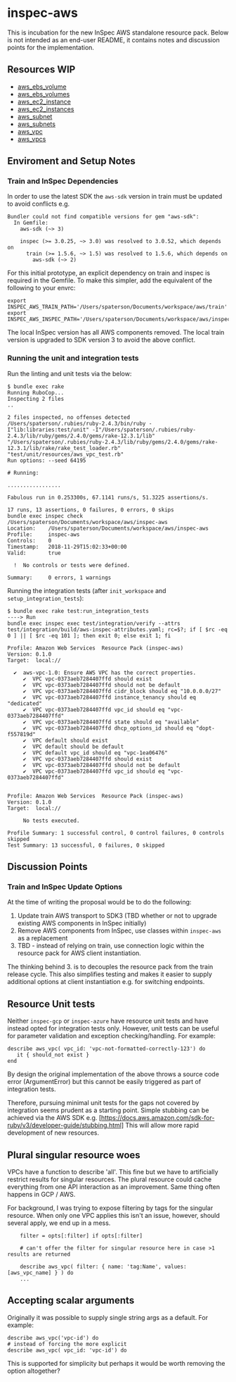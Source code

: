 # inspec-aws 

This is incubation for the new InSpec AWS standalone resource pack.  Below is not intended as an end-user README, it contains notes and discussion points for the implementation. 

## Resources WIP

- [aws_ebs_volume](docs/resources/aws_ebs_volume.md)
- [aws_ebs_volumes](docs/resources/aws_ebs_volumes.md)
- [aws_ec2_instance](docs/resources/aws_ec2_instance.md)
- [aws_ec2_instances](docs/resources/aws_ec2_instances.md)
- [aws_subnet](docs/resources/aws_subnet.md)
- [aws_subnets](docs/resources/aws_subnets.md)
- [aws_vpc](docs/resources/aws_vpc.md)
- [aws_vpcs](docs/resources/aws_vpcs.md)

## Enviroment and Setup Notes

### Train and InSpec Dependencies

In order to use the latest SDK the `aws-sdk` version in train must be updated to avoid conflicts e.g.

```
Bundler could not find compatible versions for gem "aws-sdk":
  In Gemfile:
    aws-sdk (~> 3)

    inspec (>= 3.0.25, ~> 3.0) was resolved to 3.0.52, which depends on
      train (>= 1.5.6, ~> 1.5) was resolved to 1.5.6, which depends on
        aws-sdk (~> 2)
```

For this initial prototype, an explicit dependency on train and inspec is required in the Gemfile.  To make this simpler, add the equivalent of the following to your envrc:

```
export INSPEC_AWS_TRAIN_PATH='/Users/spaterson/Documents/workspace/aws/train'
export INSPEC_AWS_INSPEC_PATH='/Users/spaterson/Documents/workspace/aws/inspec
```

The local InSpec version has all AWS components removed.  The local train version is upgraded to SDK version 3 to avoid the above conflict.  

### Running the unit and integration tests

Run the linting and unit tests via the below:
```
$ bundle exec rake
Running RuboCop...
Inspecting 2 files
..

2 files inspected, no offenses detected
/Users/spaterson/.rubies/ruby-2.4.3/bin/ruby -I"lib:libraries:test/unit" -I"/Users/spaterson/.rubies/ruby-2.4.3/lib/ruby/gems/2.4.0/gems/rake-12.3.1/lib" "/Users/spaterson/.rubies/ruby-2.4.3/lib/ruby/gems/2.4.0/gems/rake-12.3.1/lib/rake/rake_test_loader.rb" "test/unit/resources/aws_vpc_test.rb"
Run options: --seed 64195

# Running:

.................

Fabulous run in 0.253300s, 67.1141 runs/s, 51.3225 assertions/s.

17 runs, 13 assertions, 0 failures, 0 errors, 0 skips
bundle exec inspec check /Users/spaterson/Documents/workspace/aws/inspec-aws
Location:    /Users/spaterson/Documents/workspace/aws/inspec-aws
Profile:     inspec-aws
Controls:    0
Timestamp:   2018-11-29T15:02:33+00:00
Valid:       true

  !  No controls or tests were defined.

Summary:     0 errors, 1 warnings
```

Running the integration tests (after `init_workspace` and `setup_integration_tests`):
```
$ bundle exec rake test:run_integration_tests
----> Run
bundle exec inspec exec test/integration/verify --attrs test/integration/build/aws-inspec-attributes.yaml; rc=$?; if [ $rc -eq 0 ] || [ $rc -eq 101 ]; then exit 0; else exit 1; fi

Profile: Amazon Web Services  Resource Pack (inspec-aws)
Version: 0.1.0
Target:  local://

  ✔  aws-vpc-1.0: Ensure AWS VPC has the correct properties.
     ✔  VPC vpc-0373aeb7284407ffd should exist
     ✔  VPC vpc-0373aeb7284407ffd should not be default
     ✔  VPC vpc-0373aeb7284407ffd cidr_block should eq "10.0.0.0/27"
     ✔  VPC vpc-0373aeb7284407ffd instance_tenancy should eq "dedicated"
     ✔  VPC vpc-0373aeb7284407ffd vpc_id should eq "vpc-0373aeb7284407ffd"
     ✔  VPC vpc-0373aeb7284407ffd state should eq "available"
     ✔  VPC vpc-0373aeb7284407ffd dhcp_options_id should eq "dopt-f557819d"
     ✔  VPC default should exist
     ✔  VPC default should be default
     ✔  VPC default vpc_id should eq "vpc-1ea06476"
     ✔  VPC vpc-0373aeb7284407ffd should exist
     ✔  VPC vpc-0373aeb7284407ffd should not be default
     ✔  VPC vpc-0373aeb7284407ffd vpc_id should eq "vpc-0373aeb7284407ffd"


Profile: Amazon Web Services  Resource Pack (inspec-aws)
Version: 0.1.0
Target:  local://

     No tests executed.

Profile Summary: 1 successful control, 0 control failures, 0 controls skipped
Test Summary: 13 successful, 0 failures, 0 skipped
```

## Discussion Points

### Train and InSpec Update Options

At the time of writing the proposal would be to do the following:
1. Update train AWS transport to SDK3 (TBD whether or not to upgrade existing AWS components in InSpec initially)
2. Remove AWS components from InSpec, use classes within `inspec-aws` as a replacement
3. TBD - instead of relying on train, use connection logic within the resource pack for AWS client instantiation.

The thinking behind 3. is to decouples the resource pack from the train release cycle.  This also simplifies testing and makes it easier to supply additional options at client instantiation e.g. for switching endpoints.

## Resource Unit tests

Neither `inspec-gcp` or `inspec-azure` have resource unit tests and have instead opted for integration tests only.  However, unit tests can be useful for parameter validation and exception checking/handling.  For example:

```
describe aws_vpc( vpc_id: 'vpc-not-formatted-correctly-123') do
   it { should_not exist }
end
```

By design the original implementation of the above throws a source code error (ArgumentError) but this cannot be easily triggered as part of integration tests. 

Therefore, pursuing minimal unit tests for the gaps not covered by integration seems prudent as a starting point.  Simple stubbing can be achieved via the AWS SDK e.g.
[https://docs.aws.amazon.com/sdk-for-ruby/v3/developer-guide/stubbing.html]
This will allow more rapid development of new resources.

##  Plural singular resource woes 

VPCs have a function to describe 'all'.  This fine but we have to artificially restrict results for singular resources.  The plural resource could cache everything from one API interaction as an improvement.  Same thing often happens in GCP / AWS.

For background, I was trying to expose filtering by tags for the singular resource.  When only one VPC applies this isn't an issue, however, should several apply, we end up in a mess.
```
    filter = opts[:filter] if opts[:filter]
    
    # can't offer the filter for singular resource here in case >1 results are returned
    
    describe aws_vpc( filter: { name: 'tag:Name', values: [aws_vpc_name] } ) do
    ...
```

## Accepting scalar arguments

Originally it was possible to supply single string args as a default.  For example:

```
describe aws_vpc('vpc-id') do
# instead of forcing the more explicit
describe aws_vpc( vpc_id: 'vpc-id') do
```

This is supported for simplicity but perhaps it would be worth removing the option altogether? 

